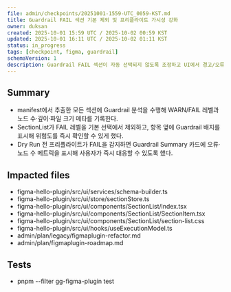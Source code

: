 ```yaml
---
file: admin/checkpoints/20251001-1559-UTC_0059-KST.md
title: Guardrail FAIL 섹션 기본 제외 및 프리플라이트 가시성 강화
owner: duksan
created: 2025-10-01 15:59 UTC / 2025-10-02 00:59 KST
updated: 2025-10-01 16:11 UTC / 2025-10-02 01:11 KST
status: in_progress
tags: [checkpoint, figma, guardrail]
schemaVersion: 1
description: Guardrail FAIL 섹션이 자동 선택되지 않도록 조정하고 UI에서 경고/오류 정보를 즉시 노출하도록 개선했다.
---
```


## Summary

- manifest에서 추출한 모든 섹션에 Guardrail 분석을 수행해 WARN/FAIL 레벨과 노드 수·깊이·파일 크기 메타를 기록한다.
- SectionList가 FAIL 레벨을 기본 선택에서 제외하고, 항목 옆에 Guardrail 배지를 표시해 위험도를 즉시 확인할 수 있게 했다.
- Dry Run 전 프리플라이트가 FAIL을 감지하면 Guardrail Summary 카드에 오류·노드 수 메트릭을 표시해 사용자가 즉시 대응할 수 있도록 했다.

## Impacted files

- figma-hello-plugin/src/ui/services/schema-builder.ts
- figma-hello-plugin/src/ui/store/sectionStore.ts
- figma-hello-plugin/src/ui/components/SectionList/index.tsx
- figma-hello-plugin/src/ui/components/SectionList/SectionItem.tsx
- figma-hello-plugin/src/ui/components/SectionList/section-list.css
- figma-hello-plugin/src/ui/hooks/useExecutionModel.ts
- admin/plan/legacy/figmaplugin-refactor.md
- admin/plan/figmaplugin-roadmap.md

## Tests

- pnpm --filter gg-figma-plugin test
